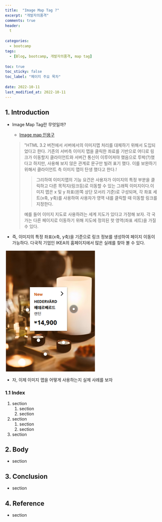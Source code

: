 ```yaml
---
title:  "Image Map Tag ?"
excerpt: "개발자의품격"
comments: true
header:
  t

categories:
  - bootcamp
tags:
  - [Blog, bootcamp, 개발자의품격, map tag]

toc: true
toc_sticky: false
toc_label: "페이지 주요 목차" 
 
date: 2022-10-11
last_modified_at: 2022-10-11
---
```


## 1. Introduction

- Image Map Tag란 무엇일까?

  - [Image map 인용구](https://www.image-map.net/)

  > "HTML 3.2 버전에서 서버에서의 이미지맵 처리를 대체하기 위해서 도입되었다고 한다. 기존의 서버측 이미지 맵을 클릭한 좌료를 기반으로 어디로 링크가 이동할지 클라이언트와 서버간 통신이 이루어져야 했음으로 투박(?)했다고 하지만, 사용해 보지 않은 관계로 문구만 빌려 표기 했다. 이를 보완하기 위해서 클라이언트 측 이미지 맵이 탄생 했다고 한다.!
  >
  >> 그리하여 이미지맵의 기능 요건은 사용자가 이미지의 특정 부분을  클릭하고 다른 목적지(링크등)로 이동할 수 있는 그래픽 이미지이다.이미지 맵은 x 및 y 좌표(왼쪽 상단 모서리 기준)로 구성되며, 각 좌표 세트(x축, y축)를 사용하여 사용자가 영역 내를 클릭할 때 이동할 링크를 지정한다.
  >
  > 예를 들어 이미지 지도로 사용하려는 세계 지도가 있다고 가정해 보자. 각 국가는 다른 페이지로 이동하기 위해 지도에 정의된 핫 영역(좌표 세트)을 가질 수 있다.

- 즉, 이미지의 특정 좌표(x축, y축)을 기준으로 링크 정보를 생성하여 페이지 이동이 가능하다. 다국적 기업인 IKEA의 홈페이지에서 많은 실례를 찾아 볼 수 있다. 
  
[<img src="../assets/images/posts/bootcamp005/image_map_sample_ikea.png" width="300px" alt="IKEA 샘플 이미지" align="center"/>](https://www.ikea.com/kr/ko/?ref=gwp-start)

- 자, 이제 이미지 맵을 어떻게 사용하는지 실제 사례를 보자

### 1.1 Index

1. section
   1. section
   2. section
2. section
   1. section
   2. section
3. section

## 2. Body

- section

## 3. Conclusion

- section

## 4. Reference

- section
